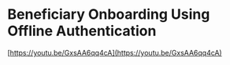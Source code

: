 # Beneficiary Onboarding Using Offline Authentication

[https://youtu.be/GxsAA6qq4cA](https://youtu.be/GxsAA6qq4cA)
